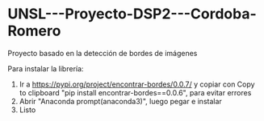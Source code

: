 # UNSL---Proyecto-DSP2---Cordoba-Romero
Proyecto basado en la detección de bordes de imágenes

Para instalar la librería: 
1) Ir a https://pypi.org/project/encontrar-bordes/0.0.7/ y copiar con Copy to clipboard "pip install encontrar-bordes==0.0.6", para evitar errores
2) Abrir "Anaconda prompt(anaconda3)", luego pegar e instalar
3) Listo

